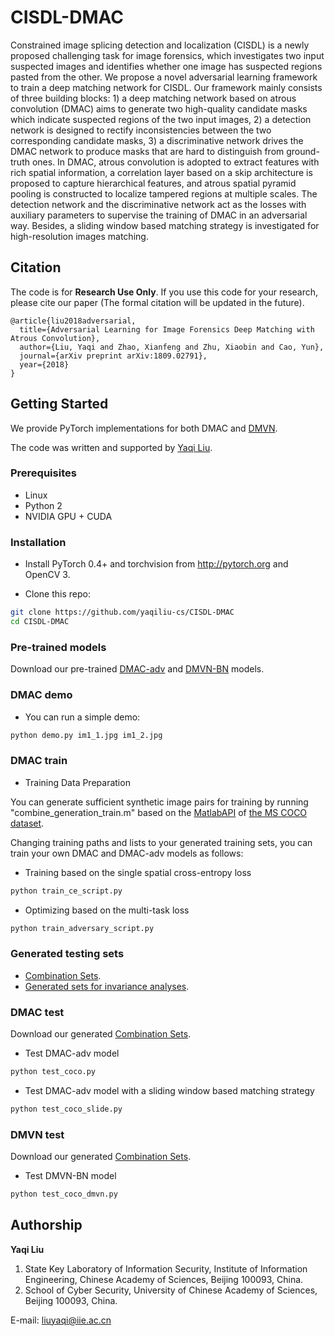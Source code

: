 # CISDL-DMAC

Constrained image splicing detection and localization (CISDL) is a newly proposed challenging task for image forensics, which investigates two input suspected images and identifies whether one image has suspected regions pasted from the other. We propose a novel adversarial learning framework to train a deep matching network for CISDL. Our framework mainly consists of three building blocks: 1) a deep matching network based on atrous convolution (DMAC) aims to generate two high-quality candidate masks which indicate suspected regions of the two input images, 2) a detection network is designed to rectify inconsistencies between the two corresponding candidate masks, 3) a discriminative network drives the DMAC network to produce masks that are hard to distinguish from ground-truth ones. In DMAC, atrous convolution is adopted to extract features with rich spatial information, a correlation layer based on a skip architecture is proposed to capture hierarchical features, and atrous spatial pyramid pooling is constructed to localize tampered regions at multiple scales. The detection network and the discriminative network act as the losses with auxiliary parameters to supervise the training of DMAC in an adversarial way. Besides, a sliding window based matching strategy is investigated for high-resolution images matching.

## Citation

The code is for **Research Use Only**. If you use this code for your research, please cite our paper (The formal citation will be updated in the future).

```
@article{liu2018adversarial,
  title={Adversarial Learning for Image Forensics Deep Matching with Atrous Convolution},
  author={Liu, Yaqi and Zhao, Xianfeng and Zhu, Xiaobin and Cao, Yun},
  journal={arXiv preprint arXiv:1809.02791},
  year={2018}
}
```

## Getting Started

We provide PyTorch implementations for both DMAC and [DMVN](https://gitlab.com/rex-yue-wu/Deep-Matching-Validation-Network).

The code was written and supported by [Yaqi Liu](https://github.com/yaqiliu-cs).

### Prerequisites

- Linux
- Python 2
- NVIDIA GPU + CUDA

### Installation

- Install PyTorch 0.4+ and torchvision from http://pytorch.org and OpenCV 3.

- Clone this repo:
```bash
git clone https://github.com/yaqiliu-cs/CISDL-DMAC
cd CISDL-DMAC
```

### Pre-trained models
Download our pre-trained [DMAC-adv](https://drive.google.com/open?id=1NDNTrFbrJV0MgV7f780lGuya79_l4I8f) and [DMVN-BN](https://drive.google.com/open?id=1hu9tO-NbCMRmuFEKi0aFHYGDjPs4hGxO) models.

### DMAC demo

- You can run a simple demo:
```bash
python demo.py im1_1.jpg im1_2.jpg
```

### DMAC train
- Training Data Preparation

You can generate sufficient synthetic image pairs for training by running "combine_generation_train.m" based on the [MatlabAPI](https://github.com/cocodataset/cocoapi) of [the MS COCO dataset](http://cocodataset.org/#download).

Changing training paths and lists to your generated training sets, you can train your own DMAC and DMAC-adv models as follows:

- Training based on the single spatial cross-entropy loss
```bash
python train_ce_script.py
```

- Optimizing based on the multi-task loss
```bash
python train_adversary_script.py
```

### Generated testing sets
- [Combination Sets](https://drive.google.com/open?id=1LcoojC4T9oED6r-MuynUWKn11jihllVm).
- [Generated sets for invariance analyses](https://drive.google.com/open?id=1rk81lJ3McO9rO6Ktchqly7fJ3U0p8uuC).


### DMAC test
Download our generated [Combination Sets](https://drive.google.com/open?id=1LcoojC4T9oED6r-MuynUWKn11jihllVm).

- Test DMAC-adv model
```bash
python test_coco.py
```

- Test DMAC-adv model with a sliding window based matching strategy
```bash
python test_coco_slide.py
```

### DMVN test
Download our generated [Combination Sets](https://drive.google.com/open?id=1LcoojC4T9oED6r-MuynUWKn11jihllVm).

- Test DMVN-BN model
```bash
python test_coco_dmvn.py
```

## Authorship

**Yaqi Liu**
1. State Key Laboratory of Information Security, Institute of Information Engineering, Chinese Academy of Sciences, Beijing 100093, China.
2. School of Cyber Security, University of Chinese Academy of Sciences, Beijing 100093, China.

E-mail: liuyaqi@iie.ac.cn

